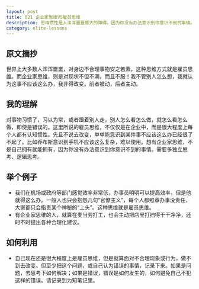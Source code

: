 ```yaml
---
layout: post
title: 021 企业家思维VS雇员思维
description: 思维惯性是人浑浑噩噩最大的障碍。因为你没有办法意识到你意识不到的事情。
category: elite-lessons
---
```


## 原文摘抄
世界上大多数人浑浑噩噩，对身边不合理事物安之若素，这种思维方式就是雇员思维。而企业家思维，则是对现状不但不满，而且不服！我不管别人怎么想，我就认为这事不应该这么办，我非得改变。前者被动，后者主动。

## 我的理解
对事物习惯了，习以为常，或者跟着别人走，别人怎么看怎么做，就怎么看怎么做，即使是错误的。这里所说的雇员思维，不仅仅是在企业中，而是很大程度上每个人都有认知惯性。先且不说去改变，单单能意识到某件事不应该这么办已经很了不起了。比如乔布斯意识到手机不应该这么复杂，难以使用。想有企业家思维，不是自己拥有就能拥有，因为你没有办法意识到你意识不到的事情。需要多独立思考、逻辑思考。

## 举个例子
- 我们在机场或政府等部门感觉效率非常低，办事员明明可以提高效率，但是他就得这么办。一般人也只会抱怨几句“官僚主义”，每个人都照章办事没责任，大家都只会指责某个神秘的“上头”。这种思维就是雇员思维。
- 有企业家思维的人，就算在麦当劳打工，也会主动把店里打扫得干干净净，还时不时提出各种合理化建议。

## 如何利用
- 自己现在还是很大程度上是雇员思维，但是就算面对不合理现象或行为，做不到去改变。但至少把这个问题，或自己认为错误的事情，记录下来。如果是问题，去思考下如何解决；如果是错误，错误是如何发生的，如何避免自己不犯这样的错误。请记录到为知笔记里。


